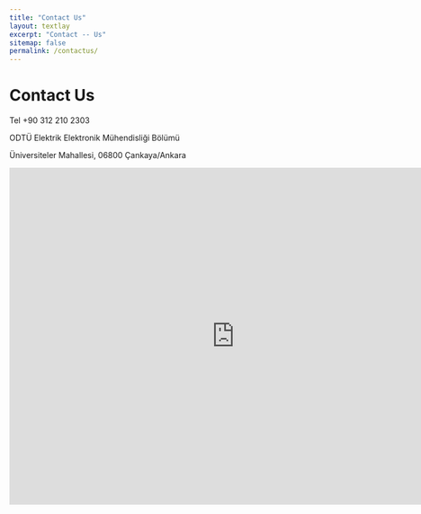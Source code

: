 ```yaml
---
title: "Contact Us"
layout: textlay
excerpt: "Contact -- Us"
sitemap: false
permalink: /contactus/
---
```



# Contact Us


Tel +90 312 210 2303

ODTÜ Elektrik Elektronik Mühendisliği Bölümü

Üniversiteler Mahallesi, 06800 Çankaya/Ankara

<iframe src="https://www.google.com/maps/embed?pb=!1m14!1m8!1m3!1d12245.052996670824!2d32.781637!3d39.890738!3m2!1i1024!2i768!4f13.1!3m3!1m2!1s0x14d3463f6a58414b%3A0xd0e7c37ef1b4a91d!2zT0RUw5wgRWxla3RyaWsgRWxla3Ryb25payBNw7xoZW5kaXNsacSfaSBCw7Zsw7xtw7w!5e0!3m2!1str!2str!4v1574771760926!5m2!1str!2str" width="800" height="600" frameborder="0" style="border:0;" allowfullscreen=""></iframe>
